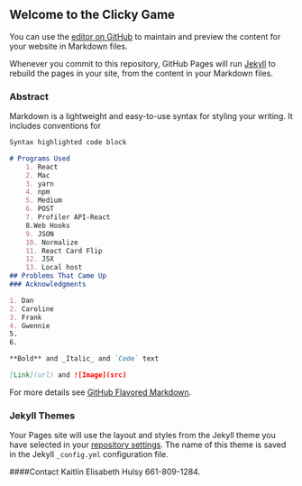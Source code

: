## Welcome to the Clicky Game

You can use the [editor on GitHub](https://github.com/KHulsy/itstheclikiclikiclikiclikiclikigame/edit/master/README.md) to maintain and preview the content for your website in Markdown files.

Whenever you commit to this repository, GitHub Pages will run [Jekyll](https://jekyllrb.com/) to rebuild the pages in your site, from the content in your Markdown files.

### Abstract

Markdown is a lightweight and easy-to-use syntax for styling your writing. It includes conventions for

```markdown
Syntax highlighted code block

# Programs Used
    1. React
    2. Mac
    3. yarn
    4. npm
    5. Medium
    6. POST
    7. Profiler API-React
    8.Web Hooks
    9. JSON
    10. Normalize
    11. React Card Flip
    12. JSX
    13. Local host
## Problems That Came Up
### Acknowledgments

1. Dan
2. Caroline
3. Frank
4. Gwennie
5.
6.

**Bold** and _Italic_ and `Code` text

[Link](url) and ![Image](src)
```

For more details see [GitHub Flavored Markdown](https://guides.github.com/features/mastering-markdown/).

### Jekyll Themes

Your Pages site will use the layout and styles from the Jekyll theme you have selected in your [repository settings](https://github.com/KHulsy/itstheclikiclikiclikiclikiclikigame/settings). The name of this theme is saved in the Jekyll `_config.yml` configuration file.

####Contact
Kaitlin Elisabeth Hulsy
661-809-1284.
